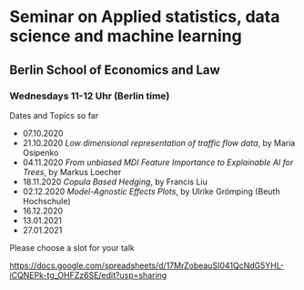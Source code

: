# Seminar on Applied statistics, data science and machine learning 

## Berlin School of Economics and Law

### Wednesdays 11-12 Uhr (Berlin time)

Dates and Topics so far

* 07.10.2020			
* 21.10.2020		*Low dimensional representation of traffic flow data*, by	Maria Osipenko
* 04.11.2020		*From unbiased MDI Feature Importance to Explainable AI for Trees*, by	Markus Loecher
* 18.11.2020		*Copula Based Hedging*, by	Francis Liu
* 02.12.2020		*Model-Agnostic Effects Plots*, by	Ulrike Grömping (Beuth Hochschule)
* 16.12.2020			
* 13.01.2021			
* 27.01.2021			
			

Please choose a slot for your talk

https://docs.google.com/spreadsheets/d/17MrZobeauSI041QcNdG5YHL-iCQNEPk-tg_OHFZz6SE/edit?usp=sharing
